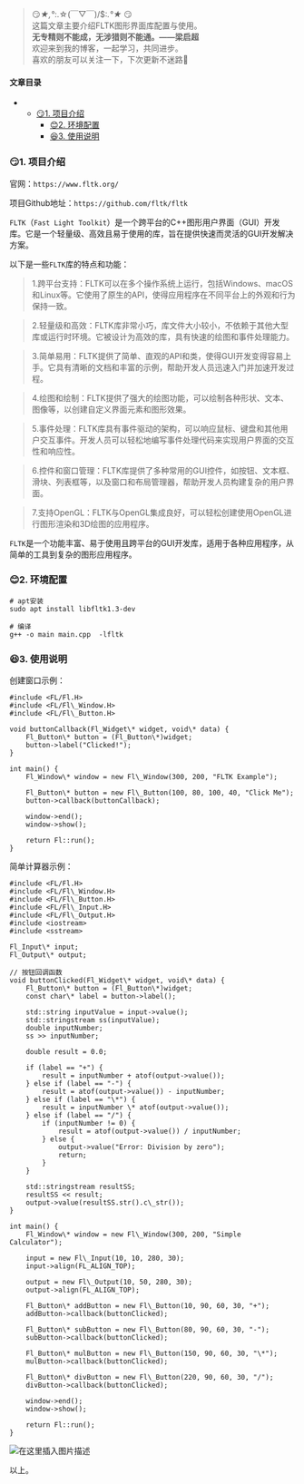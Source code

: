 







> 
> 😏*★,°*:.☆(￣▽￣)/$:*.°★* 😏  
>  这篇文章主要介绍FLTK图形界面库配置与使用。  
>  **无专精则不能成，无涉猎则不能通。——梁启超**  
>  欢迎来到我的博客，一起学习，共同进步。  
>  喜欢的朋友可以关注一下，下次更新不迷路🥞
> 
> 
> 




#### 文章目录


* + [:smirk:1. 项目介绍](#smirk1__7)
	+ [:blush:2. 环境配置](#blush2__31)
	+ [:satisfied:3. 使用说明](#satisfied3__42)




### 😏1. 项目介绍


官网：`https://www.fltk.org/`


项目Github地址：`https://github.com/fltk/fltk`


`FLTK`（`Fast Light Toolkit`）是一个跨平台的C++图形用户界面（GUI）开发库。它是一个轻量级、高效且易于使用的库，旨在提供快速而灵活的GUI开发解决方案。


以下是一些`FLTK`库的特点和功能：



> 
> 1.跨平台支持：FLTK可以在多个操作系统上运行，包括Windows、macOS和Linux等。它使用了原生的API，使得应用程序在不同平台上的外观和行为保持一致。
> 
> 
> 



> 
> 2.轻量级和高效：FLTK库非常小巧，库文件大小较小，不依赖于其他大型库或运行时环境。它被设计为高效的库，具有快速的绘图和事件处理能力。
> 
> 
> 



> 
> 3.简单易用：FLTK提供了简单、直观的API和类，使得GUI开发变得容易上手。它具有清晰的文档和丰富的示例，帮助开发人员迅速入门并加速开发过程。
> 
> 
> 



> 
> 4.绘图和绘制：FLTK提供了强大的绘图功能，可以绘制各种形状、文本、图像等，以创建自定义界面元素和图形效果。
> 
> 
> 



> 
> 5.事件处理：FLTK库具有事件驱动的架构，可以响应鼠标、键盘和其他用户交互事件。开发人员可以轻松地编写事件处理代码来实现用户界面的交互性和响应性。
> 
> 
> 



> 
> 6.控件和窗口管理：FLTK库提供了多种常用的GUI控件，如按钮、文本框、滑块、列表框等，以及窗口和布局管理器，帮助开发人员构建复杂的用户界面。
> 
> 
> 



> 
> 7.支持OpenGL：FLTK与OpenGL集成良好，可以轻松创建使用OpenGL进行图形渲染和3D绘图的应用程序。
> 
> 
> 


`FLTK`是一个功能丰富、易于使用且跨平台的GUI开发库，适用于各种应用程序，从简单的工具到复杂的图形应用程序。


### 😊2. 环境配置



```
# apt安装
sudo apt install libfltk1.3-dev

```


```
# 编译
g++ -o main main.cpp  -lfltk

```

### 😆3. 使用说明


创建窗口示例：



```
#include <FL/Fl.H>
#include <FL/Fl\_Window.H>
#include <FL/Fl\_Button.H>

void buttonCallback(Fl_Widget\* widget, void\* data) {
    Fl_Button\* button = (Fl_Button\*)widget;
    button->label("Clicked!");
}

int main() {
    Fl_Window\* window = new Fl\_Window(300, 200, "FLTK Example");

    Fl_Button\* button = new Fl\_Button(100, 80, 100, 40, "Click Me");
    button->callback(buttonCallback);

    window->end();
    window->show();

    return Fl::run();
}

```

简单计算器示例：



```
#include <FL/Fl.H>
#include <FL/Fl\_Window.H>
#include <FL/Fl\_Button.H>
#include <FL/Fl\_Input.H>
#include <FL/Fl\_Output.H>
#include <iostream>
#include <sstream>

Fl_Input\* input;
Fl_Output\* output;

// 按钮回调函数
void buttonClicked(Fl_Widget\* widget, void\* data) {
    Fl_Button\* button = (Fl_Button\*)widget;
    const char\* label = button->label();

    std::string inputValue = input->value();
    std::stringstream ss(inputValue);
    double inputNumber;
    ss >> inputNumber;

    double result = 0.0;

    if (label == "+") {
        result = inputNumber + atof(output->value());
    } else if (label == "-") {
        result = atof(output->value()) - inputNumber;
    } else if (label == "\*") {
        result = inputNumber \* atof(output->value());
    } else if (label == "/") {
        if (inputNumber != 0) {
            result = atof(output->value()) / inputNumber;
        } else {
            output->value("Error: Division by zero");
            return;
        }
    }

    std::stringstream resultSS;
    resultSS << result;
    output->value(resultSS.str().c\_str());
}

int main() {
    Fl_Window\* window = new Fl\_Window(300, 200, "Simple Calculator");

    input = new Fl\_Input(10, 10, 280, 30);
    input->align(FL_ALIGN_TOP);

    output = new Fl\_Output(10, 50, 280, 30);
    output->align(FL_ALIGN_TOP);

    Fl_Button\* addButton = new Fl\_Button(10, 90, 60, 30, "+");
    addButton->callback(buttonClicked);

    Fl_Button\* subButton = new Fl\_Button(80, 90, 60, 30, "-");
    subButton->callback(buttonClicked);

    Fl_Button\* mulButton = new Fl\_Button(150, 90, 60, 30, "\*");
    mulButton->callback(buttonClicked);

    Fl_Button\* divButton = new Fl\_Button(220, 90, 60, 30, "/");
    divButton->callback(buttonClicked);

    window->end();
    window->show();

    return Fl::run();
}

```

![在这里插入图片描述](https://img-blog.csdnimg.cn/6cbcd6c17cec4dba9bb3c0f895f02fa2.png)


以上。





